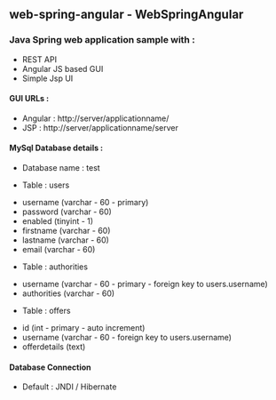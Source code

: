 ## web-spring-angular - WebSpringAngular
### Java Spring web application sample with :
* REST API
* Angular JS based GUI
* Simple Jsp UI
 
#### GUI URLs :
* Angular : http://server/applicationname/
* JSP : http://server/applicationname/server 

#### MySql Database details :
* Database name : test

 * Table : users
 - username (varchar - 60 - primary)
 - password (varchar - 60)
 - enabled (tinyint - 1)
 - firstname (varchar - 60)
 - lastname (varchar - 60)
 - email (varchar - 60)

 * Table : authorities
 - username (varchar - 60 - primary - foreign key to users.username)
 - authorities (varchar - 60)
 
 * Table : offers
 - id (int - primary - auto increment)
 - username (varchar - 60 - foreign key to users.username)
 - offerdetails (text)

#### Database Connection
* Default : JNDI / Hibernate
